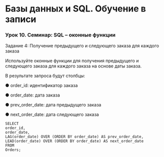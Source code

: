 # Базы данных и SQL. Обучение в записи
### Урок 10. Семинар: SQL – оконные функции

Задание 4: Получение предыдущего и следующего заказа для каждого заказа

Используйте оконные функции для получения предыдущего и следующего заказа для
каждого заказа на основе даты заказа.

В результате запроса будут столбцы:

● order_id: идентификатор заказа

● order_date: дата заказа

● prev_order_date: дата предыдущего заказа

● next_order_date: дата следующего заказа
```
SELECT
order_id,
order_date,
LAG(order_date) OVER (ORDER BY order_date) AS prev_order_date,
LEAD(order_date) OVER (ORDER BY order_date) AS next_order_date
FROM
Orders;
```